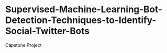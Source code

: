 # Supervised-Machine-Learning-Bot-Detection-Techniques-to-Identify-Social-Twitter-Bots
Capstone Project

